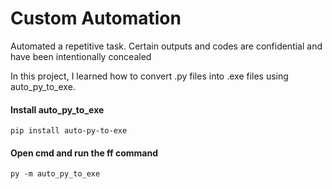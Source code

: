 

<h1>Custom Automation</h1>
<p>Automated a repetitive task. Certain outputs and codes are confidential and  have been intentionally concealed </p>
<p>In this project, I learned how to convert .py files into .exe files using auto_py_to_exe.</i></p>

<h4>Install auto_py_to_exe</h4>

```
pip install auto-py-to-exe
```
<h4>Open cmd and run the ff command</h4>

```
py -m auto_py_to_exe
```




